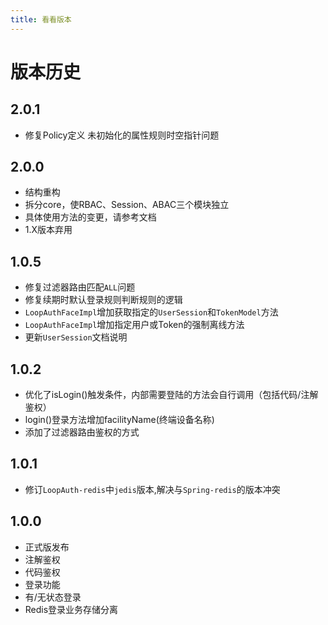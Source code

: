 ```yaml
---
title: 看看版本
---
```


# 版本历史

## 2.0.1

- 修复Policy定义 未初始化的属性规则时空指针问题

## 2.0.0

- 结构重构
- 拆分core，使RBAC、Session、ABAC三个模块独立
- 具体使用方法的变更，请参考文档
- 1.X版本弃用


## 1.0.5

- 修复过滤器路由匹配`ALL`问题
- 修复续期时默认登录规则判断规则的逻辑
- `LoopAuthFaceImpl`增加获取指定的`UserSession`和`TokenModel`方法
- `LoopAuthFaceImpl`增加指定用户或Token的强制离线方法
- 更新`UserSession`文档说明

## 1.0.2

- 优化了isLogin()触发条件，内部需要登陆的方法会自行调用（包括代码/注解鉴权）
- login()登录方法增加facilityName(终端设备名称)
- 添加了过滤器路由鉴权的方式

## 1.0.1

- 修订`LoopAuth-redis`中`jedis`版本,解决与`Spring-redis`的版本冲突

## 1.0.0

- 正式版发布
- 注解鉴权
- 代码鉴权
- 登录功能
- 有/无状态登录
- Redis登录业务存储分离